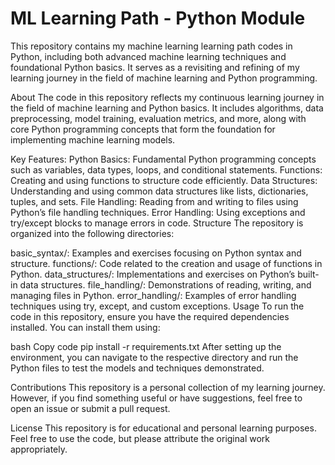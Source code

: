 # ML Learning Path - Python Module
This repository contains my machine learning learning path codes in Python, including both advanced machine learning techniques and foundational Python basics. It serves as a revisiting and refining of my learning journey in the field of machine learning and Python programming.

About
The code in this repository reflects my continuous learning journey in the field of machine learning and Python basics. It includes algorithms, data preprocessing, model training, evaluation metrics, and more, along with core Python programming concepts that form the foundation for implementing machine learning models.

Key Features:
Python Basics: Fundamental Python programming concepts such as variables, data types, loops, and conditional statements.
Functions: Creating and using functions to structure code efficiently.
Data Structures: Understanding and using common data structures like lists, dictionaries, tuples, and sets.
File Handling: Reading from and writing to files using Python’s file handling techniques.
Error Handling: Using exceptions and try/except blocks to manage errors in code.
Structure
The repository is organized into the following directories:

basic_syntax/: Examples and exercises focusing on Python syntax and structure.
functions/: Code related to the creation and usage of functions in Python.
data_structures/: Implementations and exercises on Python’s built-in data structures.
file_handling/: Demonstrations of reading, writing, and managing files in Python.
error_handling/: Examples of error handling techniques using try, except, and custom exceptions.
Usage
To run the code in this repository, ensure you have the required dependencies installed. You can install them using:

bash
Copy code
pip install -r requirements.txt
After setting up the environment, you can navigate to the respective directory and run the Python files to test the models and techniques demonstrated.

Contributions
This repository is a personal collection of my learning journey. However, if you find something useful or have suggestions, feel free to open an issue or submit a pull request.

License
This repository is for educational and personal learning purposes. Feel free to use the code, but please attribute the original work appropriately.

